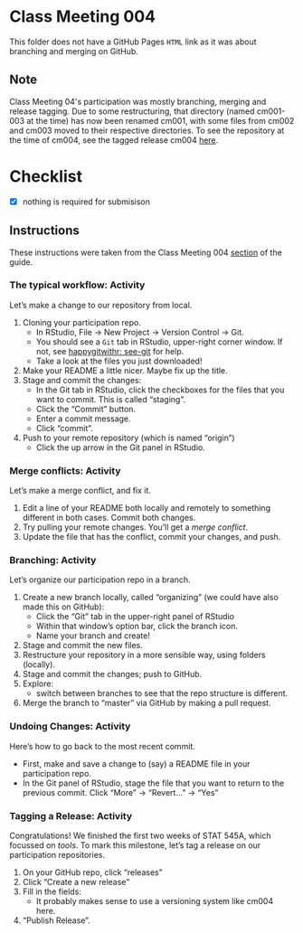 # Class Meeting 004
This folder does not have a GitHub Pages `HTML` link as it was about branching and merging on GitHub.

## Note
Class Meeting 04's participation was mostly branching, merging and release tagging. Due to some restructuring, that directory (named cm001-003 at the time) has now been renamed cm001, with some files from cm002 and cm003 moved to their respective directories. To see the repository at the time of cm004, see the tagged release cm004 [here](https://github.com/dy-lin/STAT545-participation/tree/cm004).

# Checklist
- [x] nothing is required for submisison

## Instructions
These instructions were taken from the Class Meeting 004 [section](https://stat545guidebook.netlify.com/the-version-control-workflow.html) of the guide.

### The typical workflow: Activity

Let’s make a change to our repository from local.

1. Cloning your participation repo.
    * In RStudio, File -> New Project -> Version Control -> Git.
    * You should see a `Git` tab in RStudio, upper-right corner window. If not, see [happygitwithr: see-git](http://happygitwithr.com/rstudio-see-git.html) for help.
    * Take a look at the files you just downloaded!
1. Make your README a little nicer. Maybe fix up the title.
1. Stage and commit the changes:
    * In the Git tab in RStudio, click the checkboxes for the files that you want to commit. This is called “staging”.
    * Click the “Commit” button.
    * Enter a commit message.
    * Click “commit”.
1. Push to your remote repository (which is named “origin”)
    * Click the up arrow in the Git panel in RStudio.
    
### Merge conflicts: Activity
Let’s make a merge conflict, and fix it.

1. Edit a line of your README both locally and remotely to something different in both cases. Commit both changes.
1. Try pulling your remote changes. You’ll get a _merge conflict_.
1. Update the file that has the conflict, commit your changes, and push.

### Branching: Activity
Let’s organize our participation repo in a branch.

1. Create a new branch locally, called “organizing” (we could have also made this on GitHub):
    * Click the “Git” tab in the upper-right panel of RStudio
    * Within that window’s option bar, click the branch icon.
    * Name your branch and create!
1. Stage and commit the new files.
1. Restructure your repository in a more sensible way, using folders (locally).
1. Stage and commit the changes; push to GitHub.
1. Explore:
    * switch between branches to see that the repo structure is different.
1. Merge the branch to “master” via GitHub by making a pull request.

### Undoing Changes: Activity
Here’s how to go back to the most recent commit.

* First, make and save a change to (say) a README file in your participation repo.
* In the Git panel of RStudio, stage the file that you want to return to the previous commit. Click “More” -> “Revert…” -> “Yes”

### Tagging a Release: Activity
Congratulations! We finished the first two weeks of STAT 545A, which focussed on _tools_. To mark this milestone, let’s tag a release on our participation repositories.

1. On your GitHub repo, click “releases”
1. Click “Create a new release”
1. Fill in the fields:
    * It probably makes sense to use a versioning system like cm004 here.
1. “Publish Release”.
